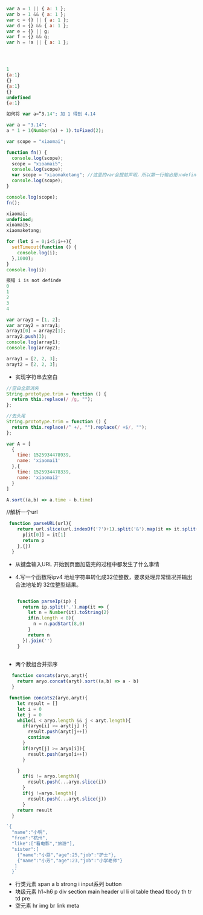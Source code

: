 ```js
var a = 1 || { a: 1 };
var b = 1 && { a: 1 };
var c = {} || { a: 1 };
var d = {} && { a: 1 };
var e = {} || g;
var f = {} && g;
var h = !a || { a: 1 };




1
{a:1}
{}
{a:1}
{}
undefined
{a:1}

```


```js
如何将 var a=“3.14"; 加 1 得到 4.14

var a = "3.14";
a * 1 + 1(Number(a) + 1).toFixed(2);
```

```js
var scope = "xiaomai";

function fn() {
  console.log(scope);
  scope = "xioamai5";
  console.log(scope);
  var scope = "xiaomaketang"; //这里的var会提前声明，所以第一行输出是undefinde
  console.log(scope);
}

console.log(scope);
fn();

xiaomai;
undefined;
xioamai5;
xiaomaketang;
```

```js
for (let i = 0;i<5;i++){
  setTimeout(function () {
    console.log(i);
  },1000);
}
console.log(i):

报错 i is not definde
0
1
2
3
4
```

```js
var array1 = [1, 2];
var array2 = array1;
array1[0] = array2[1];
array2.push(3);
console.log(array1);
console.log(array2);

array1 = [2, 2, 3];
arayt2 = [2, 2, 3];
```

- 实现字符串去空白

```js
//空白全部消失
String.prototype.trim = function () {
  return this.replace(/ /g, "");
};

//去头尾
String.prototype.trim = function () {
  return this.replace(/^ +/, "").replace(/ +$/, "");
};
```

```js
var A = [
  {
    time: 1525934478939,
    name: 'xiaomai1'
  },{
    time: 1525934478339,
    name: 'xiaomai2'
  }
]

A.sort((a,b) => a.time - b.time)
```




//解析一个url
```js
 function parseURL(url){
    return url.slice(url.indexOf('?')+1).split('&').map(it => it.split('=')).reduce((p,it,idx) => {
      p[it[0]] = it[1]
      return p
    },{})
  }
```



* 从键盘输入URL 开始到页面加载完的过程中都发生了什么事情






* 4.写一个函数将ipv4 地址字符串转化成32位整数，要求处理异常情况并输出合法地址的
32位整型结果。





```js

    function parseIp(ip) { 
      return ip.split('.').map(it => {
        let n = Number(it).toString(2)
        if(n.length < 8){
          n = n.padStart(8,0)
        }
        return n 
      }).join('')
    }
    
```


* 两个数组合并排序
```js
  function concats(aryo,aryt){
    return aryo.concat(aryt).sort((a,b) => a - b)
  }

 function concats2(aryo,aryt){
    let result = []
    let i = 0
    let j = 0
    while(i < aryo.length && j < aryt.length){
      if(aryo[i] >= aryt[j] ){
        result.push(aryt[j++])
        continue
      }
      if(aryt[j] >= aryo[i]){
        result.push(aryo[i++])
      }

    }
      if(i != aryo.length){
        result.push(...aryo.slice(i))
      }
      if(j !=aryo.length){
        result.push(...aryt.slice(j))
      }
    return result
  }
```


```js
`{
  "name":"小明",
  "from":"杭州",
  "like":["看电影","旅游"],
  "sister":[
    {"name":"小芬","age":25,"job":"护士"},
    {"name":"小芳","age":23,"job":"小学老师"}
   ]
  }`
```


* 行类元素  span a b strong i input系列 button
* 块级元素 h1~h6 p div section main header ul li ol table thead tbody th tr td pre
* 空元素 hr img br link meta
